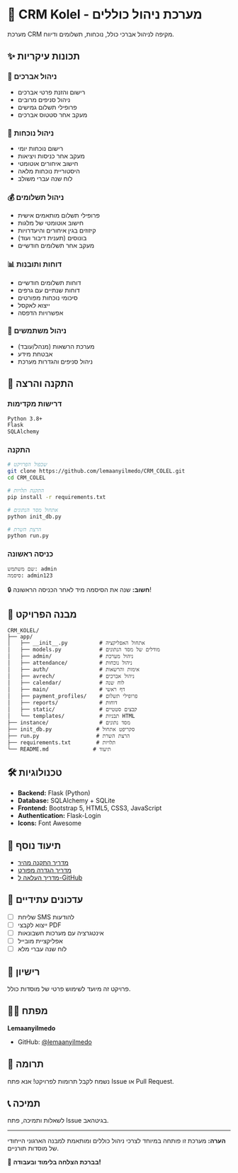# 🕍 CRM Kolel - מערכת ניהול כוללים

מערכת CRM מקיפה לניהול אברכי כולל, נוכחות, תשלומים ודיווח.

## ✨ תכונות עיקריות

### 👥 ניהול אברכים
- רישום והזנת פרטי אברכים
- ניהול סניפים מרובים
- פרופילי תשלום גמישים
- מעקב אחר סטטוס אברכים

### 📅 ניהול נוכחות
- רישום נוכחות יומי
- מעקב אחר כניסות ויציאות
- חישוב איחורים אוטומטי
- היסטוריית נוכחות מלאה
- לוח שנה עברי משולב

### 💰 ניהול תשלומים
- פרופילי תשלום מותאמים אישית
- חישוב אוטומטי של מלגות
- קיזוזים בגין איחורים והיעדרויות
- בונוסים (תענית דיבור ועוד)
- מעקב אחר תשלומים חודשיים

### 📊 דוחות ותובנות
- דוחות תשלומים חודשיים
- דוחות שנתיים עם גרפים
- סיכומי נוכחות מפורטים
- ייצוא לאקסל
- אפשרויות הדפסה

### 🔐 ניהול משתמשים
- מערכת הרשאות (מנהל/עובד)
- אבטחת מידע
- ניהול סניפים והגדרות מערכת

## 🚀 התקנה והרצה

### דרישות מקדימות
```bash
Python 3.8+
Flask
SQLAlchemy
```

### התקנה
```bash
# שכפול הפרויקט
git clone https://github.com/lemaanyilmedo/CRM_COLEL.git
cd CRM_COLEL

# התקנת תלויות
pip install -r requirements.txt

# אתחול מסד הנתונים
python init_db.py

# הרצת השרת
python run.py
```

### כניסה ראשונה
```
שם משתמש: admin
סיסמה: admin123
```

🔒 **חשוב:** שנה את הסיסמה מיד לאחר הכניסה הראשונה!

## 📁 מבנה הפרויקט

```
CRM_KOLEL/
├── app/
│   ├── __init__.py          # אתחול האפליקציה
│   ├── models.py            # מודלים של מסד הנתונים
│   ├── admin/               # ניהול מערכת
│   ├── attendance/          # ניהול נוכחות
│   ├── auth/                # אימות והרשאות
│   ├── avrech/              # ניהול אברכים
│   ├── calendar/            # לוח שנה
│   ├── main/                # דף ראשי
│   ├── payment_profiles/    # פרופילי תשלום
│   ├── reports/             # דוחות
│   ├── static/              # קבצים סטטיים
│   └── templates/           # תבניות HTML
├── instance/                # מסד נתונים
├── init_db.py              # סקריפט אתחול
├── run.py                  # הרצת השרת
├── requirements.txt        # תלויות
└── README.md              # תיעוד

```

## 🛠️ טכנולוגיות

- **Backend:** Flask (Python)
- **Database:** SQLAlchemy + SQLite
- **Frontend:** Bootstrap 5, HTML5, CSS3, JavaScript
- **Authentication:** Flask-Login
- **Icons:** Font Awesome

## 📖 תיעוד נוסף

- [מדריך התקנה מהיר](QUICK_START.md)
- [מדריך הגדרה מפורט](SETUP_GUIDE.md)
- [מדריך העלאה ל-GitHub](GITHUB_DEPLOY_GUIDE.md)

## 🔄 עדכונים עתידיים

- [ ] שליחת SMS להודעות
- [ ] ייצוא לקבצי PDF
- [ ] אינטגרציה עם מערכות חשבונאות
- [ ] אפליקציית מובייל
- [ ] לוח שנה עברי מלא

## 📝 רישיון

פרויקט זה מיועד לשימוש פרטי של מוסדות כולל.

## 👨‍💻 מפתח

**Lemaanyilmedo**
- GitHub: [@lemaanyilmedo](https://github.com/lemaanyilmedo)

## 🤝 תרומה

נשמח לקבל תרומות לפרויקט! אנא פתח Issue או Pull Request.

## 📞 תמיכה

לשאלות ותמיכה, פתח Issue בגיטהאב.

---

**הערה:** מערכת זו פותחה במיוחד לצרכי ניהול כוללים ומותאמת למבנה הארגוני הייחודי של מוסדות תורניים.

🕍 **בברכת הצלחה בלימוד ובעבודה!**
